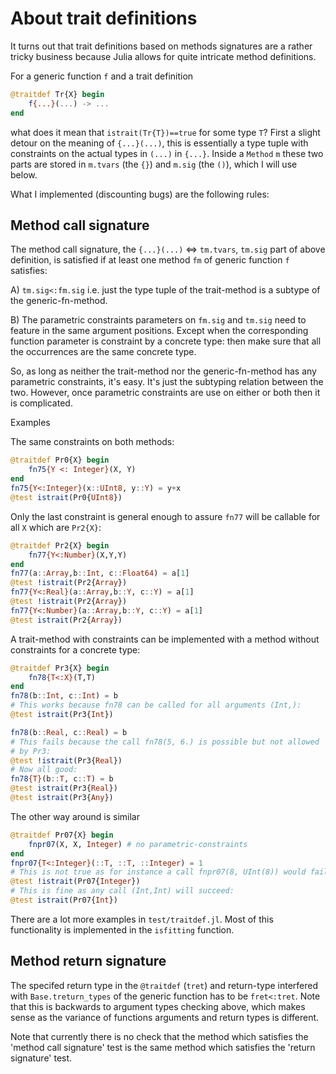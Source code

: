 About trait definitions
=======================

It turns out that trait definitions based on methods signatures are a
rather tricky business because Julia allows for quite intricate method
definitions.

For a generic function `f` and a trait definition
```julia
@traitdef Tr{X} begin
    f{...}(...) -> ...
end
```
what does it mean that `istrait(Tr{T})==true` for some type `T`?
First a slight detour on the meaning of  `{...}(...)`, this is
essentially a type tuple with constraints on the actual types in
`(...)` in `{...}`.  Inside a `Method` `m` these two parts are stored
in `m.tvars` (the `{}`) and `m.sig` (the `()`), which I will use below.


What I implemented (discounting bugs) are the following rules:

## Method call signature

The method call signature, the `{...}(...)` <=> `tm.tvars`, `tm.sig`
part of above definition, is satisfied if at least one method `fm` of
generic function `f` satisfies:

A) `tm.sig<:fm.sig` i.e. just the type tuple of the trait-method is a
   subtype of the generic-fn-method.

B) The parametric constraints parameters on `fm.sig` and `tm.sig` need
   to feature in the same argument positions.  Except when the
   corresponding function parameter is constraint by a concrete type:
   then make sure that all the occurrences are the same concrete type.

So, as long as neither the trait-method nor the generic-fn-method has
any parametric constraints, it's easy. It's just the subtyping
relation between the two.  However, once parametric constraints are
use on either or both then it is complicated.

Examples

The same constraints on both methods:
```julia
@traitdef Pr0{X} begin
    fn75{Y <: Integer}(X, Y)
end
fn75{Y<:Integer}(x::UInt8, y::Y) = y+x
@test istrait(Pr0{UInt8})
````

Only the last constraint is general enough to assure `fn77` will be
callable for all `X` which are `Pr2{X}`:
```julia
@traitdef Pr2{X} begin
    fn77{Y<:Number}(X,Y,Y)
end
fn77(a::Array,b::Int, c::Float64) = a[1]
@test !istrait(Pr2{Array})
fn77{Y<:Real}(a::Array,b::Y, c::Y) = a[1]
@test !istrait(Pr2{Array})
fn77{Y<:Number}(a::Array,b::Y, c::Y) = a[1]
@test istrait(Pr2{Array})
```

A trait-method with constraints can be implemented with a method
without constraints for a concrete type:
```julia
@traitdef Pr3{X} begin
    fn78{T<:X}(T,T)
end
fn78(b::Int, c::Int) = b
# This works because fn78 can be called for all arguments (Int,):
@test istrait(Pr3{Int})

fn78(b::Real, c::Real) = b
# This fails because the call fn78(5, 6.) is possible but not allowed
# by Pr3:
@test !istrait(Pr3{Real})
# Now all good:
fn78{T}(b::T, c::T) = b
@test istrait(Pr3{Real})
@test istrait(Pr3{Any})
```

The other way around is similar
```julia
@traitdef Pr07{X} begin
    fnpr07(X, X, Integer) # no parametric-constraints
end
fnpr07{T<:Integer}(::T, ::T, ::Integer) = 1
# This is not true as for instance a call fnpr07(8, UInt(8)) would fail:
@test !istrait(Pr07{Integer})
# This is fine as any call (Int,Int) will succeed:
@test istrait(Pr07{Int})
```

There are a lot more examples in `test/traitdef.jl`.  Most of this
functionality is implemented in the `isfitting` function.

## Method return signature

The specifed return type in the `@traitdef` (`tret`) and return-type
interfered with `Base.treturn_types` of the generic function has to be
`fret<:tret`.  Note that this is backwards to argument types checking
above, which makes sense as the variance of functions arguments and
return types is different.

Note that currently there is no check that the method which satisfies
the 'method call signature' test is the same method which satisfies
the 'return signature' test.
